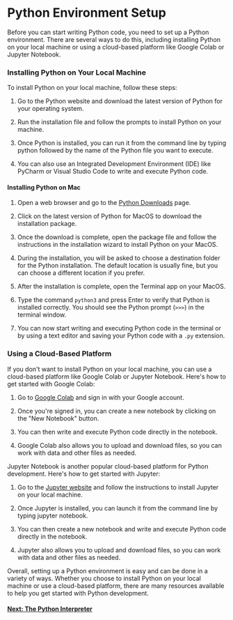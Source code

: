 # Python Environment Setup

Before you can start writing Python code, you need to set up a Python environment. There are several ways to do this, including installing Python on your local machine or using a cloud-based platform like Google Colab or Jupyter Notebook.

### Installing Python on Your Local Machine

To install Python on your local machine, follow these steps:

1. Go to the Python website and download the latest version of Python for your operating system.

2. Run the installation file and follow the prompts to install Python on your machine.

3. Once Python is installed, you can run it from the command line by typing python followed by the name of the Python file you want to execute.

4. You can also use an Integrated Development Environment (IDE) like PyCharm or Visual Studio Code to write and execute Python code.

#### Installing Python on Mac

1. Open a web browser and go to the [Python Downloads](https://www.python.org/downloads/) page.

2. Click on the latest version of Python for MacOS to download the installation package.

3. Once the download is complete, open the package file and follow the instructions in the installation wizard to install Python on your MacOS.

4. During the installation, you will be asked to choose a destination folder for the Python installation. The default location is usually fine, but you can choose a different location if you prefer.

5. After the installation is complete, open the Terminal app on your MacOS.

6. Type the command `python3` and press Enter to verify that Python is installed correctly. You should see the Python prompt (`>>>`) in the terminal window.

7. You can now start writing and executing Python code in the terminal or by using a text editor and saving your Python code with a `.py` extension.

### Using a Cloud-Based Platform

If you don't want to install Python on your local machine, you can use a cloud-based platform like Google Colab or Jupyter Notebook. Here's how to get started with Google Colab:

1. Go to [Google Colab](https://colab.research.google.com/) and sign in with your Google account.

2. Once you're signed in, you can create a new notebook by clicking on the "New Notebook" button.

3. You can then write and execute Python code directly in the notebook.

4. Google Colab also allows you to upload and download files, so you can work with data and other files as needed.

Jupyter Notebook is another popular cloud-based platform for Python development. Here's how to get started with Jupyter:

1. Go to the [Jupyter website](https://jupyter.org/install) and follow the instructions to install Jupyter on your local machine.

2. Once Jupyter is installed, you can launch it from the command line by typing jupyter notebook.

3. You can then create a new notebook and write and execute Python code directly in the notebook.

4. Jupyter also allows you to upload and download files, so you can work with data and other files as needed.

Overall, setting up a Python environment is easy and can be done in a variety of ways. Whether you choose to install Python on your local machine or use a cloud-based platform, there are many resources available to help you get started with Python development.

#### [Next: The Python Interpreter](./03-PYTHON-INTERPRETER.md)
